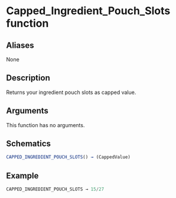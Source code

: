 # Capped_Ingredient_Pouch_Slots function

## Aliases

None

## Description

Returns your ingredient pouch slots as capped value.

## Arguments

This function has no arguments.

## Schematics

```js
CAPPED_INGREDIENT_POUCH_SLOTS() → (CappedValue)
```

## Example

```js
CAPPED_INGREDIENT_POUCH_SLOTS → 15/27
```
